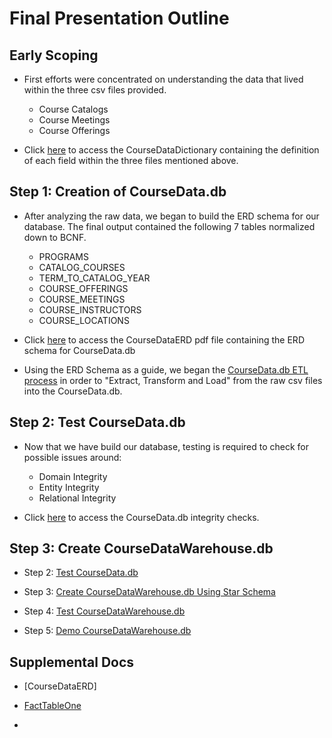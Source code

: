Final Presentation Outline
======

## Early Scoping

- First efforts were concentrated on understanding the data that lived within the three csv files provided.
    - Course Catalogs
    - Course Meetings
    - Course Offerings

- Click [here](https://github.com/fairfield-ba510-spring2020/term-project-sql/blob/master/docs/CourseDataDictionary.md) to access the CourseDataDictionary containing the definition of each field within the three files mentioned above.


## Step 1: Creation of CourseData.db

-  After analyzing the raw data, we began to build the ERD schema for our database. The final output contained the following 7 tables normalized down to BCNF.
    - PROGRAMS
    - CATALOG_COURSES
    - TERM_TO_CATALOG_YEAR
    - COURSE_OFFERINGS
    - COURSE_MEETINGS
    - COURSE_INSTRUCTORS
    - COURSE_LOCATIONS

- Click [here](https://github.com/fairfield-ba510-spring2020/term-project-sql/blob/master/docs/CourseDataERD.pdf) to access the CourseDataERD pdf file containing the ERD schema for CourseData.db

- Using the ERD Schema as a guide, we began the [CourseData.db ETL process](https://github.com/fairfield-ba510-spring2020/term-project-sql/blob/master/CourseDataETL.ipynb) in order to "Extract, Transform and Load" from the raw csv files into the CourseData.db.

## Step 2: Test CourseData.db

- Now that we have build our database, testing is required to check for possible issues around:
    - Domain Integrity
    - Entity Integrity
    - Relational Integrity

- Click [here](https://github.com/fairfield-ba510-spring2020/term-project-sql/blob/master/CourseDataTests.ipynb) to access the CourseData.db integrity checks.

## Step 3: Create CourseDataWarehouse.db

- Step 2: [Test CourseData.db](https://github.com/fairfield-ba510-spring2020/term-project-sql/blob/master/CourseDataTests.ipynb)

- Step 3: [Create CourseDataWarehouse.db Using Star Schema](https://github.com/fairfield-ba510-spring2020/term-project-sql/blob/master/CourseDataWarehouse.ipynb)

- Step 4: [Test CourseDataWarehouse.db](https://github.com/fairfield-ba510-spring2020/term-project-sql/blob/master/CourseDataWarehouseTests.ipynb)

- Step 5: [Demo CourseDataWarehouse.db](https://github.com/fairfield-ba510-spring2020/term-project-sql/blob/master/CourseDataWarehouseDemo.ipynb)

## Supplemental Docs

- [CourseDataERD]

- [FactTableOne](https://github.com/fairfield-ba510-spring2020/term-project-sql/blob/master/docs/fact-table-one.pdf)

- 
